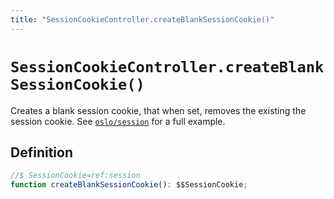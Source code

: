 ```yaml
---
title: "SessionCookieController.createBlankSessionCookie()"
---
```


# `SessionCookieController.createBlankSessionCookie()`

Creates a blank session cookie, that when set, removes the existing the session cookie. See [`oslo/session`](/reference/session) for a full example.

## Definition

```ts
//$ SessionCookie=ref:session
function createBlankSessionCookie(): $$SessionCookie;
```
